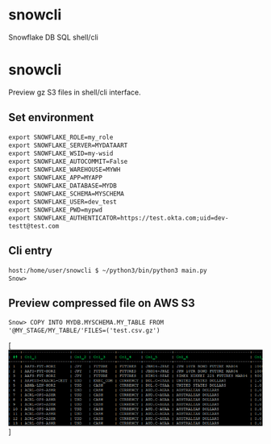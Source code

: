 # snowcli
Snowflake DB SQL shell/cli

# snowcli
Preview gz S3 files in shell/cli interface.


## Set environment

```
export SNOWFLAKE_ROLE=my_role
export SNOWFLAKE_SERVER=MYDATAART
export SNOWFLAKE_WSID=my-wsid
export SNOWFLAKE_AUTOCOMMIT=False
export SNOWFLAKE_WAREHOUSE=MYWH
export SNOWFLAKE_APP=MYAPP
export SNOWFLAKE_DATABASE=MYDB
export SNOWFLAKE_SCHEMA=MYSCHEMA
export SNOWFLAKE_USER=dev_test
export SNOWFLAKE_PWD=mypwd
export SNOWFLAKE_AUTHENTICATOR=https://test.okta.com;uid=dev-testt@test.com
```

## Cli entry


```
host:/home/user/snowcli $ ~/python3/bin/python3 main.py 
Snow>
```

## Preview compressed file on AWS S3

```
Snow> COPY INTO MYDB.MYSCHEMA.MY_TABLE FROM '@MY_STAGE/MY_TABLE/'FILES=('test.csv.gz') 
```

[![Screenshot](https://raw.githubusercontent.com/pydemo/s3cli/master/s2cli.PNG)]



